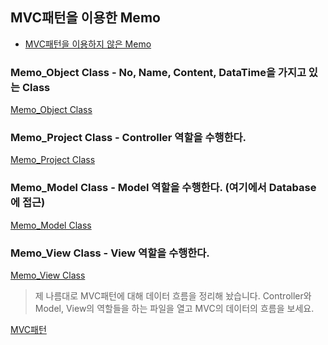 ## MVC패턴을 이용한 Memo

* [MVC패턴을 이용하지 않은 Memo](http://github.com/dmsals216/September07_Memo)

### Memo_Object Class - No, Name, Content, DataTime을 가지고 있는 Class
[Memo_Object Class](https://github.com/dmsals216/September07_Memo_MVC/blob/master/src/com/memo/model/Memo_Object.java)
### Memo_Project Class - Controller 역할을 수행한다.
[Memo_Project Class](https://github.com/dmsals216/September07_Memo_MVC/blob/master/src/com/memo/controller/Memo_Project.java)
### Memo_Model Class - Model 역할을 수행한다. (여기에서 Database에 접근)
[Memo_Model Class](https://github.com/dmsals216/September07_Memo_MVC/blob/master/src/com/memo/model/Memo_Model.java)
### Memo_View Class - View 역할을 수행한다.
[Memo_View Class](https://github.com/dmsals216/September07_Memo_MVC/blob/master/src/com/memo/view/Memo_View.java)

> 제 나름대로 MVC패턴에 대해 데이터 흐름을 정리해 놨습니다.
> Controller와 Model, View의 역할들을 하는 파일을 열고 MVC의 데이터의 흐름을 보세요.

[MVC패턴](https://github.com/dmsals216/September07_Memo_MVC/blob/master/resource/MVC.gif)
